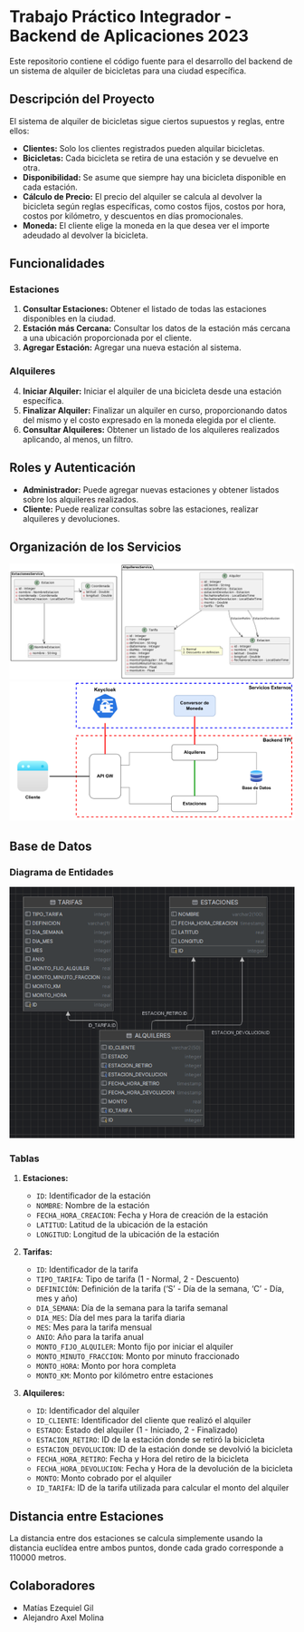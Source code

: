 # Trabajo Práctico Integrador - Backend de Aplicaciones 2023

Este repositorio contiene el código fuente para el desarrollo del backend de un sistema de alquiler de bicicletas para una ciudad específica.

## Descripción del Proyecto

El sistema de alquiler de bicicletas sigue ciertos supuestos y reglas, entre ellos:

- **Clientes:** Solo los clientes registrados pueden alquilar bicicletas.
- **Bicicletas:** Cada bicicleta se retira de una estación y se devuelve en otra.
- **Disponibilidad:** Se asume que siempre hay una bicicleta disponible en cada estación.
- **Cálculo de Precio:** El precio del alquiler se calcula al devolver la bicicleta según reglas específicas, como costos fijos, costos por hora, costos por kilómetro, y descuentos en días promocionales.
- **Moneda:** El cliente elige la moneda en la que desea ver el importe adeudado al devolver la bicicleta.

## Funcionalidades

### Estaciones

1. **Consultar Estaciones:** Obtener el listado de todas las estaciones disponibles en la ciudad.
2. **Estación más Cercana:** Consultar los datos de la estación más cercana a una ubicación proporcionada por el cliente.
3. **Agregar Estación:** Agregar una nueva estación al sistema.

### Alquileres

4. **Iniciar Alquiler:** Iniciar el alquiler de una bicicleta desde una estación específica.
5. **Finalizar Alquiler:** Finalizar un alquiler en curso, proporcionando datos del mismo y el costo expresado en la moneda elegida por el cliente.
6. **Consultar Alquileres:** Obtener un listado de los alquileres realizados aplicando, al menos, un filtro.

## Roles y Autenticación

- **Administrador:** Puede agregar nuevas estaciones y obtener listados sobre los alquileres realizados.
- **Cliente:** Puede realizar consultas sobre las estaciones, realizar alquileres y devoluciones.

## Organización de los Servicios

![Organización de Servicios](images/microservices.png)
![Diagrama de servicios](images/services.png)

## Base de Datos

### Diagrama de Entidades

![Diagrama de Entidades](images/bbdd.png)

### Tablas

1. **Estaciones:**
    - `ID`: Identificador de la estación
    - `NOMBRE`: Nombre de la estación
    - `FECHA_HORA_CREACION`: Fecha y Hora de creación de la estación
    - `LATITUD`: Latitud de la ubicación de la estación
    - `LONGITUD`: Longitud de la ubicación de la estación

2. **Tarifas:**
    - `ID`: Identificador de la tarifa
    - `TIPO_TARIFA`: Tipo de tarifa (1 - Normal, 2 - Descuento)
    - `DEFINICIÓN`: Definición de la tarifa (‘S’ - Día de la semana, ‘C’ - Día, mes y año)
    - `DIA_SEMANA`: Día de la semana para la tarifa semanal
    - `DIA_MES`: Día del mes para la tarifa diaria
    - `MES`: Mes para la tarifa mensual
    - `ANIO`: Año para la tarifa anual
    - `MONTO_FIJO_ALQUILER`: Monto fijo por iniciar el alquiler
    - `MONTO_MINUTO_FRACCION`: Monto por minuto fraccionado
    - `MONTO_HORA`: Monto por hora completa
    - `MONTO_KM`: Monto por kilómetro entre estaciones

3. **Alquileres:**
    - `ID`: Identificador del alquiler
    - `ID_CLIENTE`: Identificador del cliente que realizó el alquiler
    - `ESTADO`: Estado del alquiler (1 - Iniciado, 2 - Finalizado)
    - `ESTACION_RETIRO`: ID de la estación donde se retiró la bicicleta
    - `ESTACION_DEVOLUCION`: ID de la estación donde se devolvió la bicicleta
    - `FECHA_HORA_RETIRO`: Fecha y Hora del retiro de la bicicleta
    - `FECHA_HORA_DEVOLUCION`: Fecha y Hora de la devolución de la bicicleta
    - `MONTO`: Monto cobrado por el alquiler
    - `ID_TARIFA`: ID de la tarifa utilizada para calcular el monto del alquiler

## Distancia entre Estaciones

La distancia entre dos estaciones se calcula simplemente usando la distancia euclídea entre ambos puntos, donde cada grado corresponde a 110000 metros.


## Colaboradores

- Matías Ezequiel Gil
- Alejandro Axel Molina
